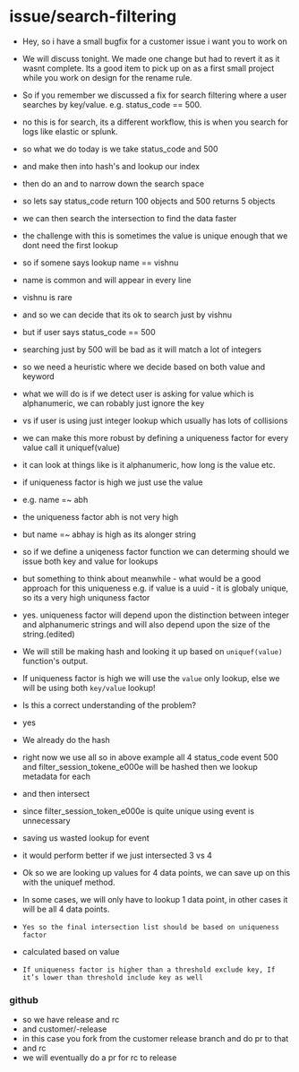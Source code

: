 # issue/search-filtering

- Hey, so i have a small bugfix for a customer issue i want you to work on
- We will discuss tonight. We made one change but had to revert it as it wasnt complete. Its a good item to pick up on as a first small project while you work on design for the rename rule.

- So if you remember we discussed a fix for search filtering where a user searches by key/value. e.g. status_code == 500.

- no this is for search, its a different workflow, this is when you search for logs like elastic or splunk.

- so what we do today is we take status_code and 500
- and make then into hash's and lookup our index
- then do an and to narrow down the search space
- so lets say status_code return 100 objects and 500 returns 5 objects
- we can then search the intersection to find the data faster
- the challenge with this is sometimes the value is unique enough that we dont need the first lookup
- so if somene says lookup name == vishnu
- name is common and will appear in every line
- vishnu is rare
- and so we can decide that its ok to search just by vishnu
- but if user says status_code == 500
- searching just by 500 will be bad as it will match a lot of integers
- so we need a heuristic where we decide based on both value and keyword
- what we will do is if we detect user is asking for value which is alphanumeric, we can robably just ignore the key
- vs if user is using just integer lookup which usually has lots of collisions
- we can make this more robust by defining a  uniqueness factor for every value call it uniquef(value)
- it can look at things like is it alphanumeric, how long is the value etc.
- if uniqueness factor is high we just use the value
- e.g. name =~ abh
- the uniqueness factor abh is not very high
- but name =~ abhay is high as its alonger string
- so if we define a uniqeness factor function we can determing should we issue both key and value for lookups


- but something to think about meanwhile - what would be a good approach for this uniqueness e.g. if value is a uuid - it is globaly unique, so its a very high uniquness factor

- yes. uniqueness factor will depend upon the distinction between integer and alphanumeric strings and will also depend upon the size of the string.(edited)


- We will still be making hash and looking it up based on `uniquef(value)` function's output.
- If uniqueness factor is high we will use the `value` only lookup, else we will be using both `key/value` lookup!
- Is this a correct understanding of the problem?


- yes
- We already do the hash
- right now we use all so in above example all 4 status_code event 500 and filter_session_tokene_e000e will be hashed then we lookup metadata for each
- and then intersect
- since filter_session_token_e000e is quite unique using event is unnecessary
- saving us wasted lookup for event
- it would perform better if we just intersected 3 vs 4


- Ok so we are looking up values for 4 data points, we can save up on this with the uniquef method.
- In some cases, we will only have to lookup 1 data point, in other cases it will be all 4 data points.


- `Yes so the final intersection list should be based on uniqueness factor`
- calculated based on value
- `If uniqueness factor is higher than a threshold exclude key, If it’s lower than threshold include key as well`










### github

- so we have release and rc
- and customer/<customer-name>-release
- in this case you fork from the customer release branch and do pr to that
- and rc
- we will eventually do a pr for rc to release